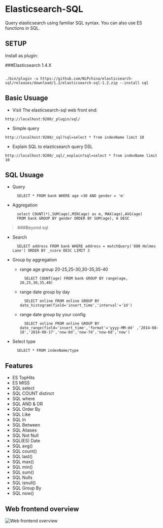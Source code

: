 Elasticsearch-SQL
=================

Query elasticsearch using familiar SQL syntax.
You can also use ES functions in SQL.


## SETUP

Install as plugin:

###Elasticsearch 1.4.X
````

./bin/plugin -u https://github.com/NLPchina/elasticsearch-sql/releases/download/1.2/elasticsearch-sql-1.2.zip --install sql

````
## Basic Usuage

* Visit The elasticsearch-sql web front end:
````
http://localhost:9200/_plugin/sql/
````


* Simple query
````
http://localhost:9200/_sql?sql=select * from indexName limit 10
````

* Explain SQL to elasticsearch query DSL
````
http://localhost:9200/_sql/_explain?sql=select * from indexName limit 10
```` 



## SQL Usuage

* Query

        SELECT * FROM bank WHERE age >30 AND gender = 'm'

* Aggregation

        select COUNT(*),SUM(age),MIN(age) as m, MAX(age),AVG(age)
        FROM bank GROUP BY gender ORDER BY SUM(age), m DESC

> ###Beyond sql

* Search

        SELECT address FROM bank WHERE address = matchQuery('880 Holmes Lane') ORDER BY _score DESC LIMIT 3
        

* Group by aggregation

	+ range age group 20-25,25-30,30-35,35-40

			SELECT COUNT(age) FROM bank GROUP BY range(age, 20,25,30,35,40)

	+ range date group by day

			SELECT online FROM online GROUP BY date_histogram(field='insert_time','interval'='1d')

	+ range date group by your config

			SELECT online FROM online GROUP BY date_range(field='insert_time','format'='yyyy-MM-dd' ,'2014-08-18','2014-08-17','now-8d','now-7d','now-6d','now')

* Select type

        SELECT * FROM indexName/type


## Features

*  ES TopHits
*  ES MISS
*  SQL select
*  SQL COUNT distinct
*  SQL where
*  SQL AND & OR
*  SQL Order By
*  SQL Like
*  SQL In
*  SQL Between
*  SQL Aliases
*  SQL Not Null
*  SQL(ES) Date
*  SQL avg()
*  SQL count()
*  SQL last()
*  SQL max()
*  SQL min()
*  SQL sum()
*  SQL Nulls
*  SQL isnull()
*  SQL Group By
*  SQL now()




## Web frontend overview

![Web frontend overview](https://cloud.githubusercontent.com/assets/9518816/5555009/ebe4b53c-8c93-11e4-88ad-96d805cc698f.png)
